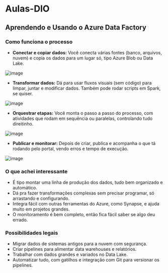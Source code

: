 # Aulas-DIO
## Aprendendo e Usando o Azure Data Factory

### Como funciona o processo

- **Conectar e copiar dados:** Você conecta várias fontes (banco, arquivos, nuvem) e copia os dados para um lugar só, tipo Azure Blob ou Data Lake.
  
![image](https://github.com/user-attachments/assets/e9dc2e1a-db2d-447f-a023-e00e9d768aee)

- **Transformar dados:** Dá para usar fluxos visuais (sem código) para limpar, juntar e modificar dados. Também pode rodar scripts em Spark, se quiser.

![image](https://github.com/user-attachments/assets/d18ff869-398a-4e68-8203-e65ef9a801ef)

- **Orquestrar etapas:** Você monta o passo a passo do processo, com atividades que rodam em sequência ou paralelas, controlando tudo direitinho.
  
![image](https://github.com/user-attachments/assets/6b98edb0-770c-43d4-9ca5-f9f9bf642424)

- **Publicar e monitorar:** Depois de criar, publica e acompanha o que tá rodando pelo portal, vendo erros e tempo de execução.

![image](https://github.com/user-attachments/assets/c69df44e-8fb9-4b79-9d2f-18ec4231cfe1)

### O que achei interessante

- É tipo montar uma linha de produção dos dados, tudo bem organizado e automático.  
- Dá pra fazer transformações complexas sem precisar programar, só arrastando e configurando.  
- Integra fácil com outras ferramentas do Azure, como Synapse, e ajuda muito em projetos grandes.  
- O monitoramento é bem completo, então fica fácil saber se algo deu errado.

### Possibilidades legais

- Migrar dados de sistemas antigos para a nuvem com segurança.  
- Criar pipelines para alimentar data warehouses e relatórios.  
- Trabalhar com dados grandes e variados no Data Lake.  
- Automatizar tudo, com gatilhos e integração com Git para versionar os pipelines.
